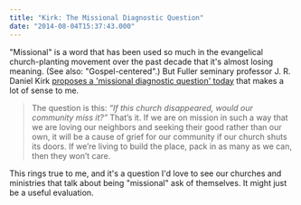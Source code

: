 ```yaml
---
title: "Kirk: The Missional Diagnostic Question"
date: "2014-08-04T15:37:43.000"
---
```


"Missional" is a word that has been used so much in the evangelical church-planting movement over the past decade that it's almost losing meaning. (See also: "Gospel-centered".) But Fuller seminary professor J. R. Daniel Kirk [proposes a 'missional diagnostic question' today](http://www.jrdkirk.com/2014/08/04/missional-diagnostic-question/) that makes a lot of sense to me.

> The question is this: _“If this church disappeared, would our community miss it?”_ That’s it. If we are on mission in such a way that we are loving our neighbors and seeking their good rather than our own, it will be a cause of grief for our community if our church shuts its doors. If we’re living to build the place, pack in as many as we can, then they won’t care.

This rings true to me, and it's a question I'd love to see our churches and ministries that talk about being "missional" ask of themselves. It might just be a useful evaluation.

